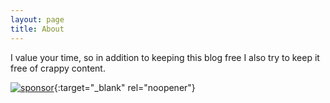 ```yaml
---
layout: page
title: About
---
```


I value your time, so in addition to keeping this blog free I also try to keep it free of crappy content.

[![sponsor](http://img.shields.io/badge/GitHub-Sponsor%20me%20%E2%9D%A4-ea4aaa?logo=github&logoColor=white&labelColor=444&style=flat)](https://github.com/sponsors/lfr){:target="_blank" rel="noopener"}